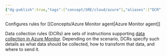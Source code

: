 ```yaml
---
{"dg-publish":true,"tags":["concept/SRE/cloud/azure"],"aliases":["DCR"],"definition":"Data collection rules (DCRs) are sets of instructions supporting data collection in Azure Monitor  agent","ms-learn-url":"(https://learn.microsoft.com/en-us/azure/azure-monitor/essentials/data-collection-rule-overview?tabs=portal)","permalink":"/concepts/data-collection-rules/","dgPassFrontmatter":true}
---
```



Configures rules for [[Concepts/Azure Monitor agent\|Azure Monitor agent]]

Data collection rules (DCRs) are sets of instructions supporting [data collection in Azure Monitor](https://learn.microsoft.com/en-us/azure/azure-monitor/essentials/data-collection).
Depending on the scenario, DCRs specify such details as what data should be collected, how to transform that data, and where to send it.